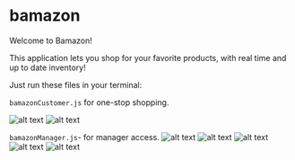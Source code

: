 # bamazon

Welcome to Bamazon!

This application lets you shop for your favorite products, with real time and up to date inventory!

Just run these files in your terminal:

```bamazonCustomer.js``` for one-stop shopping.

![alt text](customer1)
![alt text](customer2)


```bamazonManager.js```- for manager access.
![alt text](manager1)
![alt text](manager2)
![alt text](manager3)
![alt text](manager4)
![alt text](manager5)




